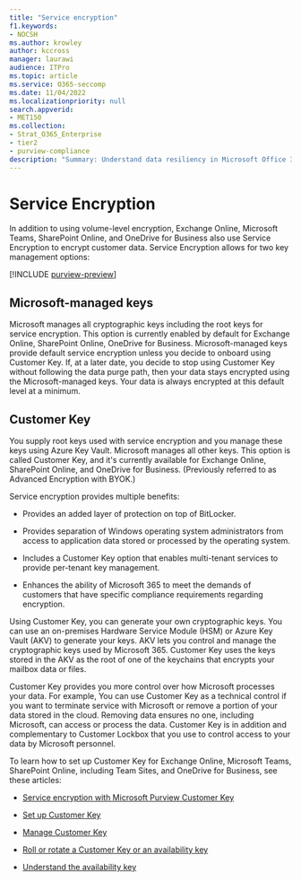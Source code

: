 ```yaml
---
title: "Service encryption"
f1.keywords:
- NOCSH
ms.author: krowley
author: kccross
manager: laurawi
audience: ITPro
ms.topic: article
ms.service: O365-seccomp
ms.date: 11/04/2022
ms.localizationpriority: null
search.appverid:
- MET150
ms.collection: 
- Strat_O365_Enterprise
- tier2
- purview-compliance
description: "Summary: Understand data resiliency in Microsoft Office 365."
---
```


# Service Encryption

In addition to using volume-level encryption, Exchange Online, Microsoft Teams, SharePoint Online, and OneDrive for Business also use Service Encryption to encrypt customer data. Service Encryption allows for two key management options:

[!INCLUDE [purview-preview](../includes/purview-preview.md)]

## Microsoft-managed keys

Microsoft manages all cryptographic keys including the root keys for service encryption. This option is currently enabled by default for Exchange Online, SharePoint Online, OneDrive for Business. Microsoft-managed keys provide default service encryption unless you decide to onboard using Customer Key. If, at a later date, you decide to stop using Customer Key without following the data purge path, then your data stays encrypted using the Microsoft-managed keys. Your data is always encrypted at this default level at a minimum.

## Customer Key

You supply root keys used with service encryption and you manage these keys using Azure Key Vault. Microsoft manages all other keys. This option is called Customer Key, and it's currently available for Exchange Online, SharePoint Online, and OneDrive for Business. (Previously referred to as Advanced Encryption with BYOK.)

Service encryption provides multiple benefits:

- Provides an added layer of protection on top of BitLocker.

- Provides separation of Windows operating system administrators from access to application data stored or processed by the operating system.

- Includes a Customer Key option that enables multi-tenant services to provide per-tenant key management.

- Enhances the ability of Microsoft 365 to meet the demands of customers that have specific compliance requirements regarding encryption.

Using Customer Key, you can generate your own cryptographic keys. You can use an on-premises Hardware Service Module (HSM) or Azure Key Vault (AKV) to generate your keys. AKV lets you control and manage the cryptographic keys used by Microsoft 365. Customer Key uses the keys stored in the AKV as the root of one of the keychains that encrypts your mailbox data or files.

Customer Key provides you more control over how Microsoft processes your data. For example, You can use Customer Key as a technical control if you want to terminate service with Microsoft or remove a portion of your data stored in the cloud. Removing data ensures no one, including Microsoft, can access or process the data. Customer Key is in addition and complementary to Customer Lockbox that you use to control access to your data by Microsoft personnel.

To learn how to set up Customer Key for Exchange Online, Microsoft Teams, SharePoint Online, including Team Sites, and OneDrive for Business, see these articles:

- [Service encryption with Microsoft Purview Customer Key](customer-key-overview.md)

- [Set up Customer Key](customer-key-set-up.md)

- [Manage Customer Key](customer-key-manage.md)

- [Roll or rotate a Customer Key or an availability key](customer-key-availability-key-roll.md)

- [Understand the availability key](customer-key-availability-key-understand.md)
